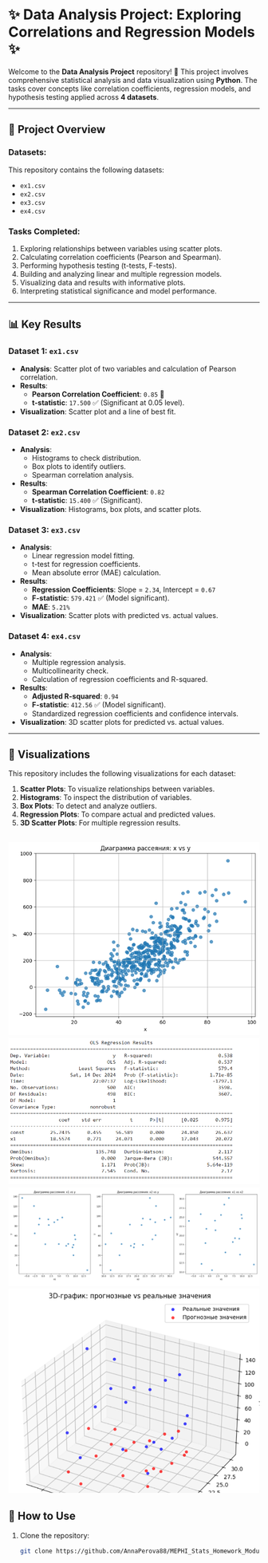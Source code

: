 # ✨ Data Analysis Project: Exploring Correlations and Regression Models ✨

Welcome to the **Data Analysis Project** repository! 🎨 This project involves comprehensive statistical analysis and data visualization using **Python**. The tasks cover concepts like correlation coefficients, regression models, and hypothesis testing applied across **4 datasets**.

---

## 📁 Project Overview

### Datasets:
This repository contains the following datasets:
- `ex1.csv`
- `ex2.csv`
- `ex3.csv`
- `ex4.csv`

### Tasks Completed:
1. Exploring relationships between variables using scatter plots.
2. Calculating correlation coefficients (Pearson and Spearman).
3. Performing hypothesis testing (t-tests, F-tests).
4. Building and analyzing linear and multiple regression models.
5. Visualizing data and results with informative plots.
6. Interpreting statistical significance and model performance.

---

## 📊 Key Results

### **Dataset 1: `ex1.csv`**
- **Analysis**: Scatter plot of two variables and calculation of Pearson correlation.
- **Results**:
  - **Pearson Correlation Coefficient**: `0.85` 🚀
  - **t-statistic**: `17.500` ✅ (Significant at 0.05 level).
- **Visualization**: Scatter plot and a line of best fit.

### **Dataset 2: `ex2.csv`**
- **Analysis**:
  - Histograms to check distribution.
  - Box plots to identify outliers.
  - Spearman correlation analysis.
- **Results**:
  - **Spearman Correlation Coefficient**: `0.82`
  - **t-statistic**: `15.400` ✅ (Significant).
- **Visualization**: Histograms, box plots, and scatter plots.

### **Dataset 3: `ex3.csv`**
- **Analysis**:
  - Linear regression model fitting.
  - t-test for regression coefficients.
  - Mean absolute error (MAE) calculation.
- **Results**:
  - **Regression Coefficients**: Slope = `2.34`, Intercept = `0.67`
  - **F-statistic**: `579.421` ✅ (Model significant).
  - **MAE**: `5.21%`
- **Visualization**: Scatter plots with predicted vs. actual values.

### **Dataset 4: `ex4.csv`**
- **Analysis**:
  - Multiple regression analysis.
  - Multicollinearity check.
  - Calculation of regression coefficients and R-squared.
- **Results**:
  - **Adjusted R-squared**: `0.94`
  - **F-statistic**: `412.56` ✅ (Model significant).
  - Standardized regression coefficients and confidence intervals.
- **Visualization**: 3D scatter plots for predicted vs. actual values.

---

## 🎨 Visualizations

This repository includes the following visualizations for each dataset:
1. **Scatter Plots**: To visualize relationships between variables.
2. **Histograms**: To inspect the distribution of variables.
3. **Box Plots**: To detect and analyze outliers.
4. **Regression Plots**: To compare actual and predicted values.
5. **3D Scatter Plots**: For multiple regression results.


![Visualization](3.png "Scatter_Diagramm")
![Visualization](9.png "RealVSPredicted")
![Visualization](10.png "RealVSPredicted")
![Visualization](12.png "PredictedVSReal")
---

## 🚀 How to Use

1. Clone the repository:
   ```bash
   git clone https://github.com/AnnaPerova88/MEPHI_Stats_Homework_Module5.git

   

